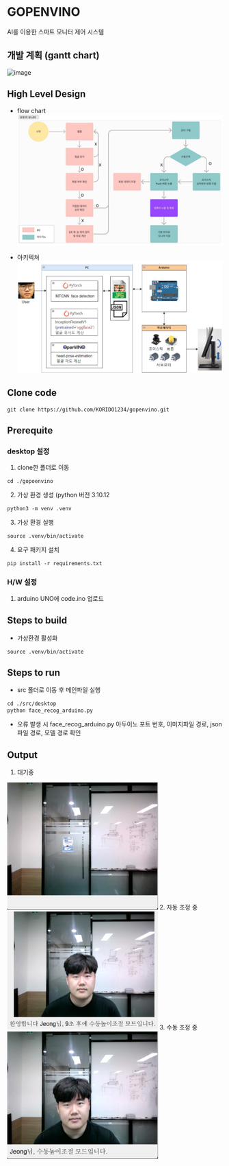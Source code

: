 # GOPENVINO
AI를 이용한 스마트 모니터 제어 시스템

## 개발 계획 (gantt chart)
![image](https://github.com/KORIDO1234/gopenvino/assets/163944814/e454eda1-6352-4a7b-809d-7e9db79846fb)


## High Level Design
* flow chart
![poster](./flowchart.jpg)

* 아키텍쳐
![poster](./architecture.png)

## Clone code
```
git clone https://github.com/KORIDO1234/gopenvino.git
```

## Prerequite

### desktop 설정
1. clone한 폴더로 이동
```
cd ./gopoenvino
```
2. 가상 환경 생성 (python 버전 3.10.12
```
python3 -m venv .venv
```
3. 가상 환경 실행
```
source .venv/bin/activate
```
4. 요구 패키지 설치
```
pip install -r requirements.txt
```

### H/W 설정
1. arduino UNO에 code.ino 업로드

## Steps to build
* 가상환경 활성화
```
source .venv/bin/activate
```

## Steps to run
* src 폴더로 이동 후 메인파일 실행
```
cd ./src/desktop
python face_recog_arduino.py
```
* 오류 발생 시 face_recog_arduino.py 아두이노 포트 번호, 이미지파일 경로, json파일 경로, 모델 경로 확인
## Output
1. 대기중
<img src="output1.png" alt="poster" width="70%">
2. 자동 조정 중
<img src="output2.png" alt="poster" width="70%">
3. 수동 조정 중
<img src="output3.png" alt="poster" width="70%">
